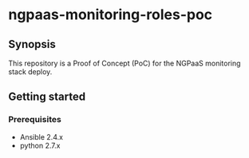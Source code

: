 # ngpaas-monitoring-roles-poc

## Synopsis
This repository is a Proof of Concept (PoC) for the NGPaaS monitoring stack deploy.

## Getting started

### Prerequisites
* Ansible 2.4.x
* python 2.7.x

